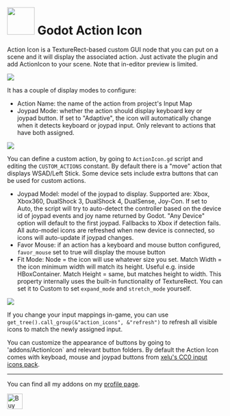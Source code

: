 # <img src="Icon.png" width="64" height="64"> Godot Action Icon

Action Icon is a TextureRect-based custom GUI node that you can put on a scene and it will display the associated action. Just activate the plugin and add ActionIcon to your scene. Note that in-editor preview is limited.

![](Media/Screenshot1.png)

It has a couple of display modes to configure:

- Action Name: the name of the action from project's Input Map
- Joypad Mode: whether the action should display keyboard key or joypad button. If set to "Adaptive", the icon will automatically change when it detects keyboard or joypad input. Only relevant to actions that have both assigned.

![](ReadmeActions.gif)

You can define a custom action, by going to `ActionIcon.gd` script and editing the `CUSTOM_ACTIONS` constant. By default there is a "move" action that displays WSAD/Left Stick. Some device sets include extra buttons that can be used for custom actions.

- Joypad Model: model of the joypad to display. Supported are: Xbox, Xbox360, DualShock 3, DualShock 4, DualSense, Joy-Con. If set to Auto, the script will try to auto-detect the controller based on the device id of joypad events and joy name returned by Godot. "Any Device" option will default to the first joypad. Fallbacks to Xbox if detection fails. All auto-model icons are refreshed when new device is connected, so icons will auto-update if joypad changes.
- Favor Mouse: if an action has a keyboard and mouse button configured, `favor_mouse` set to true will display the mouse button
- Fit Mode: Node = the icon will use whatever size you set. Match Width = the icon minimum width will match its height. Useful e.g. inside HBoxContainer. Match Height = same, but matches height to width. This property internally uses the built-in functionality of TextureRect. You can set it to Custom to set `expand_mode` and `stretch_mode` yourself.

![](ReadmeSize.gif)

If you change your input mappings in-game, you can use `get_tree().call_group(&"action_icons", &"refresh")` to refresh all visible icons to match the newly assigned input.

You can customize the appearance of buttons by going to 'addons/ActionIcon` and relevant button folders. By default the Action Icon comes with keyboad, mouse and joypad buttons from [xelu's CC0 input icons pack](https://opengameart.org/content/free-keyboard-and-controllers-prompts-pack).

___
You can find all my addons on my [profile page](https://github.com/KoBeWi).

<a href='https://ko-fi.com/W7W7AD4W4' target='_blank'><img height='36' style='border:0px;height:36px;' src='https://cdn.ko-fi.com/cdn/kofi1.png?v=3' border='0' alt='Buy Me a Coffee at ko-fi.com' /></a>
